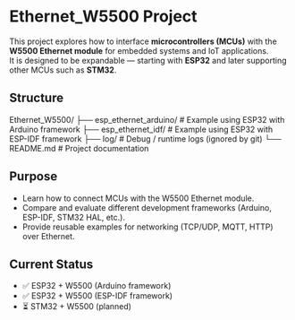 # Ethernet_W5500 Project

This project explores how to interface **microcontrollers (MCUs)** with the **W5500 Ethernet module** for embedded systems and IoT applications.  
It is designed to be expandable — starting with **ESP32** and later supporting other MCUs such as **STM32**.

## Structure
Ethernet_W5500/
├── esp_ethernet_arduino/ # Example using ESP32 with Arduino framework
├── esp_ethernet_idf/ # Example using ESP32 with ESP-IDF framework
├── log/ # Debug / runtime logs (ignored by git)
└── README.md # Project documentation

## Purpose
- Learn how to connect MCUs with the W5500 Ethernet module.
- Compare and evaluate different development frameworks (Arduino, ESP-IDF, STM32 HAL, etc.).
- Provide reusable examples for networking (TCP/UDP, MQTT, HTTP) over Ethernet.

## Current Status
- ✅ ESP32 + W5500 (Arduino framework)  
- ✅ ESP32 + W5500 (ESP-IDF framework)  
- ⏳ STM32 + W5500 (planned)

